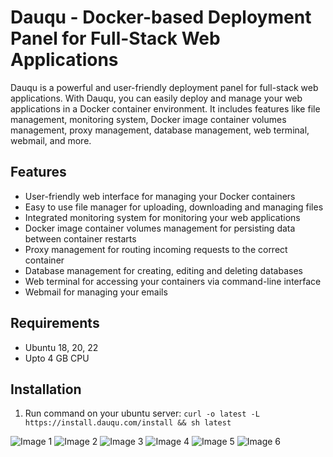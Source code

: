 # Dauqu - Docker-based Deployment Panel for Full-Stack Web Applications

Dauqu is a powerful and user-friendly deployment panel for full-stack web applications. With Dauqu, you can easily deploy and manage your web applications in a Docker container environment. It includes features like file management, monitoring system, Docker image container volumes management, proxy management, database management, web terminal, webmail, and more.

## Features

- User-friendly web interface for managing your Docker containers
- Easy to use file manager for uploading, downloading and managing files
- Integrated monitoring system for monitoring your web applications
- Docker image container volumes management for persisting data between container restarts
- Proxy management for routing incoming requests to the correct container
- Database management for creating, editing and deleting databases
- Web terminal for accessing your containers via command-line interface
- Webmail for managing your emails

## Requirements

- Ubuntu 18, 20, 22
- Upto 4 GB CPU

## Installation

1. Run command on your ubuntu server:
`curl -o latest -L https://install.dauqu.com/install && sh latest`



![Image 1](https://get.dauqu.com/screenshots/all-projects.png "A beautiful sunset")
![Image 2](/path/to/image2.jpg "Cute puppy")
![Image 3](/path/to/image3.jpg "Delicious pizza")
![Image 4](/path/to/image4.jpg "Majestic mountains")
![Image 5](/path/to/image5.jpg "Colorful flowers")
![Image 6](/path/to/image6.jpg "Elegant architecture")
